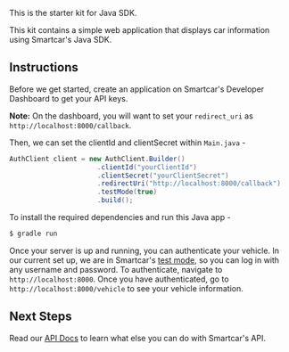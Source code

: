 This is the starter kit for Java SDK.

This kit contains a simple web application that displays car information using Smartcar's Java SDK.

## Instructions
Before we get started, create an application on Smartcar's Developer Dashboard to get your API keys.

**Note:** On the dashboard, you will want to set your `redirect_uri` as `http://localhost:8000/callback`.

Then, we can set the clientId and clientSecret within `Main.java` -
```java
AuthClient client = new AuthClient.Builder()
                      .clientId("yourClientId")
                      .clientSecret("yourClientSecret")
                      .redirectUri("http://localhost:8000/callback")
                      .testMode(true)
                      .build();
```

To install the required dependencies and run this Java app -
```bash
$ gradle run
```

Once your server is up and running, you can authenticate your vehicle. In our current set up, we are in Smartcar's [test mode](https://smartcar.com), so you can log in with any username and password. To authenticate, navigate to `http://localhost:8000`. Once you have authenticated, go to `http://localhost:8000/vehicle` to see your vehicle information.

## Next Steps
Read our [API Docs](https://smartcar.com/docs) to learn what else you can do with Smartcar's API.
